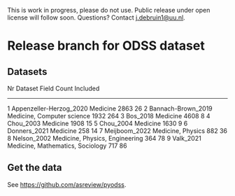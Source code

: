 This is work in progress, please do not use. Public release under open license will follow soon. Questions? Contact j.debruin1@uu.nl.


# Release branch for ODSS dataset


## Datasets

   Nr  Dataset                  Field                               Count    Included
----  -----------------------  --------------------------------  -------  ----------
   1  Appenzeller-Herzog_2020  Medicine                             2863          26
   2  Bannach-Brown_2019       Medicine, Computer science           1932         264
   3  Bos_2018                 Medicine                             4608           8
   4  Chou_2003                Medicine                             1908          15
   5  Chou_2004                Medicine                             1630           9
   6  Donners_2021             Medicine                              258          14
   7  Meijboom_2022            Medicine, Physics                     882          36
   8  Nelson_2002              Medicine, Physics, Engineering        364          78
   9  Valk_2021                Medicine, Mathematics, Sociology      717          86

## Get the data

See https://github.com/asreview/pyodss.


